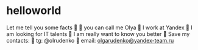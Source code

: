 # helloworld
Let me tell you some facts 👀
🔹 you can call me Olya
🔹 I work at Yandex 
🔹 I am looking for IT talents
🔹 I am really want to know you better 👀
Save my contacts:
📌 tg: @olrudenko
📌 email: olgarudenko@yandex-team.ru
